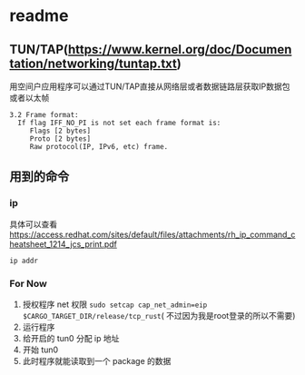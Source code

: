 # readme

## TUN/TAP(https://www.kernel.org/doc/Documentation/networking/tuntap.txt)

用空间户应用程序可以通过TUN/TAP直接从网络层或者数据链路层获取IP数据包或者以太帧

```text
3.2 Frame format:
  If flag IFF_NO_PI is not set each frame format is: 
     Flags [2 bytes]
     Proto [2 bytes]
     Raw protocol(IP, IPv6, etc) frame.
```

## 用到的命令

### ip

具体可以查看 https://access.redhat.com/sites/default/files/attachments/rh_ip_command_cheatsheet_1214_jcs_print.pdf

```shell
ip addr
```

### For Now

1. 授权程序 net 权限 `sudo setcap cap_net_admin=eip $CARGO_TARGET_DIR/release/tcp_rust`(
   不过因为我是root登录的所以不需要)
2. 运行程序
3. 给开启的 tun0 分配 ip 地址
4. 开始 tun0
5. 此时程序就能读取到一个 package 的数据

